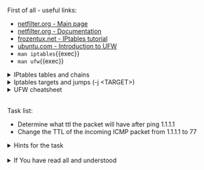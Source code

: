 First of all - useful links:

- [netfilter.org - Main page](https://www.netfilter.org/)
- [netfilter.org - Documentation](https://www.netfilter.org/documentation/index.html)
- [frozentux.net - IPtables tutorial](https://www.frozentux.net/iptables-tutorial/iptables-tutorial.html)
- [ubuntu.com - Introduction to UFW](https://help.ubuntu.com/community/UFW)
- `man iptables`{{exec}}
- `man ufw`{{exec}}

<details><summary>IPtables tables and chains</summary>
<pre>
  <strong>RAW</strong> - Used to set NOTRACK packet mark
    - <strong>PREROUTING</strong> - Handle packets before the connection tracking takes place.
    - <strong>OUTPUT</strong> - Is the same when localhost is the source of packer.
  <strong>FILTER</strong> - Used for packet filtering.
    - <strong>INPUT</strong>    –  Chain for packets coming to the local server.
    - <strong>OUTPUT</strong>   – Chain for packets generated locally and going out of the local server.
    - <strong>FORWARD</strong>  – Chain for or packets routed through the local server.
  <strong>NAT</strong> - Used for address translation.
    - <strong>PREROUTING</strong>   – Alters packets before routing.
    - <strong>POSTROUTING</strong>  – Alters packets after routing.
    - <strong>OUTPUT</strong>       – NAT for locally generated packets on the firewall
  <strong>MANGLE</strong> - Can be used for special-purpose processing of packets i.e. QoS, VPN, etc.
    - <strong>PREROUTING</strong>
    - <strong>OUTPUT</strong>
    - <strong>FORWARD</strong>
    - <strong>INPUT</strong>
    - <strong>POSTROUTING</strong>
</pre>
</details>
<details><summary>Iptables targets and jumps (-j &lt;TARGET&gt;)</summary>
<pre>  
  <strong>ACCEPT</strong>    - the rule is accepted and will not continue traversing the current chain or any other ones in the same table.
  <strong>CLASSIFY</strong>  - used to classify packets in such a way that can be used by a couple of different qdiscs (Queue Disciplines).
  <strong>CLUSTERIP</strong> - used to create simple clusters of nodes answering to the same IP and MAC address in a round robin fashion.
  <strong>CONNMARK</strong>  - used to set a mark on a whole connection, much the same way as the MARK target does.
  <strong>CONNSECMARK</strong> - sets a SELinux security context mark to or from a packet mark.
  <strong>DNAT</strong>      - used to do Destination Network Address Translation, which means that it is used to rewrite the Destination IP address of a packet.
  <strong>DROP</strong>      - drops packets dead and will not carry out any further processing.
  <strong>DSCP</strong>      - changes the DSCP(Differentiated Services Field) marks inside a packet.
  <strong>ECN</strong>       - ECN target can be used to reset the ECN bits from the IPv4 header, or to put it correctly, reset them to 0 at least.
  <strong>LOG</strong>       - logging detailed information about packets.
  <strong>MARK</strong>      - set Netfilter mark values that are associated with specific packets.
  <strong>MASQUERADE</strong> - used basically the same as the SNAT target, but it does not require any --to-source option.
  <strong>MIRROR</strong>    - is an experimental and demonstration target only, and you are warned against using it, since it may result in really bad loops hence, among other things, resulting in serious Denial of Service.
  <strong>NETMAP</strong>    - new implementation of the SNAT and DNAT targets where the host part of the IP address isn't changed.
  <strong>NFQUEUE</strong>   - used much the same way as the QUEUE target, and is basically an extension of it.
  <strong>NOTRACK</strong>   - used to turn off connection tracking for all packets matching this rule.
  <strong>QUEUE</strong>     - used to queue packets to User-land programs and applications.
  <strong>REDIRECT</strong>  - used to redirect packets and streams to the machine itself.
  <strong>REJECT</strong>    - works basically the same as the DROP target, but it also sends back an error message to the host sending the packet that was blocked.
  <strong>RETURN</strong>    - will cause the current packet to stop traveling through the chain where it hit the rule.
  <strong>SAME</strong>      - works almost in the same fashion as the SNAT target, but it still differs.
  <strong>SECMARK</strong>   - used to set a security context mark on a single packet, as defined by SELinux and security systems.
  <strong>SNAT</strong>      - used to do Source Network Address Translation, which means that this target will rewrite the Source IP address in the IP header of the packet.
  <strong>TCPMSS</strong>    - can be used to alter the MSS (Maximum Segment Size) value of TCP SYN packets that the firewall sees.
  <strong>TOS</strong>       - used to set the Type of Service field within the IP header.
  <strong>TTL</strong>       - used to modify the Time To Live field in the IP header.
  <strong>ULOG</strong>      - used to provide user-space logging of matching packets.
</pre>
</details>
<details><summary>UFW cheatsheet</summary>
<pre>
   <strong>enable</strong>        - enables the firewall
   <strong>disable</strong>       - disables the firewall
   <strong>default ARG</strong>   - set default policy
   <strong>logging LEVEL</strong> - set logging to LEVEL
   <strong>allow ARGS</strong>    - add allow rule
   <strong>deny ARGS</strong>     - add deny rule
   <strong>reject ARGS</strong>   - add reject rule
   <strong>limit ARGS</strong>    - add limit rule
   <strong>delete RULE|NUM</strong> - delete RULE
   <strong>insert NUM RULE</strong> - insert RULE at NUM
   <strong>prepend RULE</strong>  - prepend RULE
   <strong>route RULE</strong>    - add route RULE
   <strong>route delete RULE|NUM</strong> - delete route RULE
   <strong>route insert NUM RULE</strong> - insert route RULE at NUM
   <strong>reload</strong>        - reload firewall
   <strong>reset</strong>         - reset firewall
   <strong>status</strong>        - show firewall status
   <strong>status numbered</strong> - show firewall status as numbered list of RULES
   <strong>status verbose</strong>  - show verbose firewall status
   <strong>show ARG</strong>      - show firewall report
   <strong>version</strong>       - display version information<br>
  Application profile commands
    <strong>app list</strong>           - list application profiles
    <strong>app info PROFILE</strong>   - show information on PROFILE
    <strong>app update PROFILE</strong> - update PROFILE
    <strong>app default ARG</strong>    - set default application policy
</pre>
</details><br>

Task list:
- Determine what ttl the packet will have after ping 1.1.1.1
- Change the TTL of the incoming ICMP packet from 1.1.1.1 to 77

<details><summary>Hints for the task</summary>
<pre>
<strong>Task 1:</strong>
  $ ping 1.1.1.1
  PING 1.1.1.1 (1.1.1.1) 56(84) bytes of data.
  64 bytes from 1.1.1.1: icmp_seq=1 <strong>ttl=51</strong> time=1.48 ms
<br>
<strong>Task 2:</strong>
  $ sudo iptables -t mangle -A PREROUTING -p icmp -j TTL --ttl-set 77
  $ ping 1.1.1.1
  PING 1.1.1.1 (1.1.1.1) 56(84) bytes of data.
  64 bytes from 1.1.1.1: icmp_seq=1 <strong>ttl=77</strong> time=1.56 ms
</pre>
</details>
<br>
<details><summary>If You have read all and understood</summary>
<pre>
`touch IReadAllAndUndnderstood`{{exec}}
</pre>
